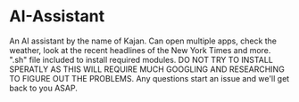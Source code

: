 # AI-Assistant
An AI assistant by the name of Kajan. 
Can open multiple apps, check the weather, look at the recent headlines of the New York Times and more.
".sh" file included to install required modules. DO NOT TRY TO INSTALL SPERATLY AS THIS WILL REQUIRE MUCH GOOGLING AND RESEARCHING TO FIGURE OUT THE PROBLEMS. 
Any questions start an issue and we'll get back to you ASAP.
